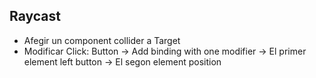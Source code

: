 ## Raycast

- Afegir un component collider a Target
- Modificar Click: Button -> Add binding with one modifier -> El primer element left button -> El segon element position
